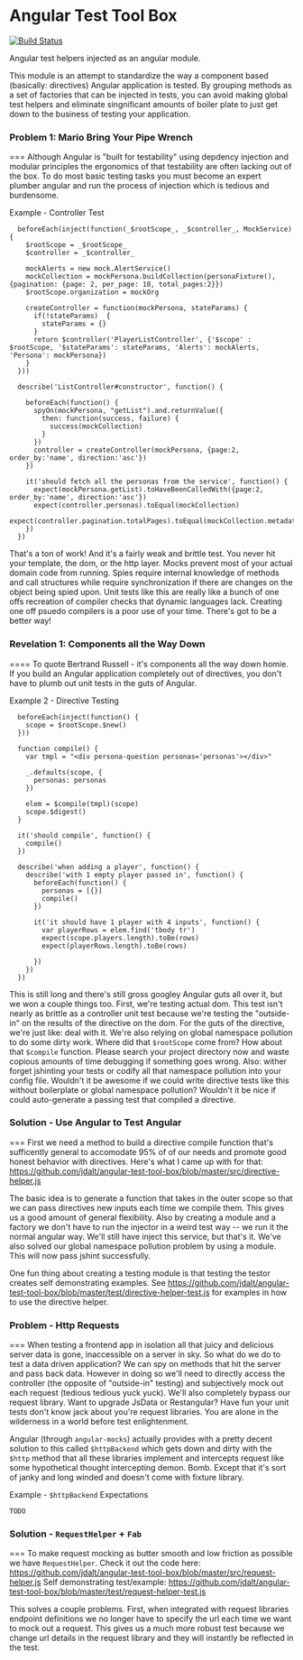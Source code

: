 Angular Test Tool Box
=====================

[![Build Status](https://travis-ci.org/jdalt/angular-test-tool-box.svg?branch=master)](https://travis-ci.org/jdalt/angular-test-tool-box)

Angular test helpers injected as an angular module.

This module is an attempt to standardize the way a component based (basically: directives) Angular application is tested. By grouping methods as a set of factories that can be injected in tests, you can avoid making global test helpers and eliminate singnificant amounts of boiler plate to just get down to the business of testing your application.


### Problem 1: Mario Bring Your Pipe Wrench
===
Although Angular is "built for testability" using depdency injection and modular principles the ergonomics of that testability are often lacking out of the box. To do most basic testing tasks you must become an expert plumber angular and run the process of injection which is tedious and burdensome.

Example - Controller Test
```
  beforeEach(inject(function(_$rootScope_, _$controller_, MockService) {
    $rootScope = _$rootScope_
    $controller = _$controller_

    mockAlerts = new mock.AlertService()
    mockCollection = mockPersona.buildCollection(personaFixture(), {pagination: {page: 2, per_page: 10, total_pages:2}})
    $rootScope.organization = mockOrg

    createController = function(mockPersona, stateParams) {
      if(!stateParams)  {
        stateParams = {}
      }
      return $controller('PlayerListController', {'$scope' : $rootScope, '$stateParams': stateParams, 'Alerts': mockAlerts, 'Persona': mockPersona})
    }
  }))
  
  describe('ListController#constructor', function() {

    beforeEach(function() {
      spyOn(mockPersona, "getList").and.returnValue({
        then: function(success, failure) {
          success(mockCollection)
        }
      })
      controller = createController(mockPersona, {page:2, order_by:'name', direction:'asc'})
    })

    it('should fetch all the personas from the service', function() {
      expect(mockPersona.getList).toHaveBeenCalledWith({page:2, order_by:'name', direction:'asc'})
      expect(controller.personas).toEqual(mockCollection)
      expect(controller.pagination.totalPages).toEqual(mockCollection.metadata.pagination.total_pages)
    })
  })

```

That's a ton of work! And it's a fairly weak and brittle test. You never hit your template, the dom, or the http layer. Mocks prevent most of your actual domain code from running. Spies require internal knowledge of methods and call structures while require synchronization if there are changes on the object being spied upon. Unit tests like this are really like a bunch of one offs recreation of compiler checks that dynamic languages lack. Creating one off psuedo compilers is a poor use of your time. There's got to be a better way!

### Revelation 1: Components all the Way Down
====
To quote Bertrand Russell - it's components all the way down homie. If you build an Angular application completely out of directives, you don't have to plumb out unit tests in the guts of Angular.

Example 2 - Directive Testing
```
  beforeEach(inject(function() {
    scope = $rootScope.$new()
  }))

  function compile() {
    var tmpl = "<div persona-question personas='personas'></div>"

    _.defaults(scope, {
      personas: personas
    })

    elem = $compile(tmpl)(scope)
    scope.$digest()
  }

  it('should compile', function() {
    compile()
  })

  describe('when adding a player', function() {
    describe('with 1 empty player passed in', function() {
      beforeEach(function() {
        personas = [{}]
        compile()
      })

      it('it should have 1 player with 4 inputs', function() {
        var playerRows = elem.find('tbody tr')
        expect(scope.players.length).toBe(rows)
        expect(playerRows.length).toBe(rows)

      })
    })
  })
```

This is still long and there's still gross googley Angular guts all over it, but we won a couple things too. First, we're testing actual dom. This test isn't nearly as brittle as a controller unit test because we're testing the "outside-in" on the results of the directive on the dom. For the guts of the directive, we're just like: deal with it. We're also relying on global namespace pollution to do some dirty work. Where did that `$rootScope` come from? How about that `$compile` function. Please search your project directory now and waste copious amounts of time debugging if something goes wrong. Also: wither forget jshinting your tests or codify all that namespace pollution into your config file. Wouldn't it be awesome if we could write directive tests like this without boilerplate or global namespace pollution? Wouldn't it be nice if could auto-generate a passing test that compiled a directive.

### Solution - Use Angular to Test Angular
===
First we need a method to build a directive compile function that's sufficently general to accomodate 95% of of our needs and promote good honest behavior with directives. Here's what I came up with for that: https://github.com/jdalt/angular-test-tool-box/blob/master/src/directive-helper.js

The basic idea is to generate a function that takes in the outer scope so that we can pass directives new inputs each time we compile them. This gives us a good amount of general flexibility. Also by creating a module and a factory we don't have to run the injector in a weird test way -- we run it the normal angular way. We'll still have inject this service, but that's it. We've also solved our global namespace pollution problem by using a module. This will now pass jshint successfully.

One fun thing about creating a testing module is that testing the testor creates self demonstrating examples. See https://github.com/jdalt/angular-test-tool-box/blob/master/test/directive-helper-test.js for examples in how to use the directive helper.

### Problem - Http Requests
===
When testing a frontend app in isolation all that juicy and delicious server data is gone, inaccessible on a server in sky. So what do we do to test a data driven application? We can spy on methods that hit the server and pass back data. However in doing so we'll need to directly access the controller (the opposite of "outside-in" testing) and subjectively mock out each request (tedious tedious yuck yuck). We'll also completely bypass our request library. Want to upgrade JsData or Restangular? Have fun your unit tests don't know jack about you're request libraries. You are alone in the wilderness in a world before test enlightenment.

Angular (through `angular-mocks`) actually provides with a pretty decent solution to this called `$httpBackend` which gets down and dirty with the `$http` method that all these libraries implement and intercepts request like some hypothetical thought intercepting demon. Bomb. Except that it's sort of janky and long winded and doesn't come with fixture library.

Example - `$httpBackend` Expectations
```
TODO
```

### Solution - `RequestHelper` + `Fab`
===
To make request mocking as butter smooth and low friction as possible we have `RequestHelper`. Check it out the code here:
https://github.com/jdalt/angular-test-tool-box/blob/master/src/request-helper.js
Self demonstrating test/example:
https://github.com/jdalt/angular-test-tool-box/blob/master/test/request-helper-test.js

This solves a couple problems. First, when integrated with request libraries endpoint definitions we no longer have to specify the url each time we want to mock out a request. This gives us a much more robust test because we change url details in the request library and they will instantly be reflected in the test.
